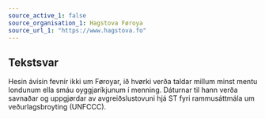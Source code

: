 ```yaml
---
source_active_1: false
source_organisation_1: Hagstova Føroya
source_url_1: "https://www.hagstova.fo"
---
```

## Tekstsvar  
Hesin ávísin fevnir ikki um Føroyar, ið hvørki verða taldar millum minst mentu londunum ella smáu oyggjaríkjunum í menning. Dáturnar til hann verða savnaðar og uppgjørdar av avgreiðslustovuni hjá ST fyri rammusáttmála um veðurlagsbroyting (UNFCCC).
